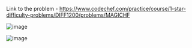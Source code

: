 Link to the problem - https://www.codechef.com/practice/course/1-star-difficulty-problems/DIFF1200/problems/MAGICHF


![image](https://github.com/Haleshot/Competitive-Programming/assets/57552973/fd7e14c6-2bf9-4864-a964-4a647d875fec)

![image](https://github.com/Haleshot/Competitive-Programming/assets/57552973/7027ed6c-487b-4baf-b32b-d81727a73710)
